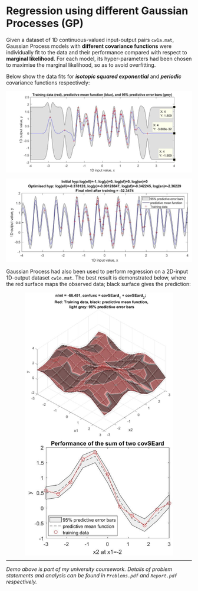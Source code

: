 # Regression using different Gaussian Processes (GP)

Given a dataset of 1D continuous-valued input-output pairs `cw1a.mat`, Gaussian Process models with **different covariance functions** were individually fit to the data and their performance compared with respect to **marginal likelihood**. For each model, its hyper-parameters had been chosen to maximise the marginal likelihood, so as to avoid overfitting.

Below show the data fits for ***isotopic squared exponential*** and ***periodic*** covariance functions respectively:

<p align="center">
  <img width=600 src="demo_images/a_result.jpg">
</p>

<p align="center">
  <img width=530 src="demo_images/c_result.jpg">
</p>

Gaussian Process had also been used to perform regression on a 2D-input 1D-output dataset `cw1e.mat`. The best result is demonstrated below, where the red surface maps the observed data; black surface gives the prediction:

<p align="center">
  <img align="middle" width=400 src="demo_images/e_result_prediction_covSum.jpg" \>
  <img align="middle" width=400 src="demo_images/e_result_performance_covSum.jpg" \>
</p>


---
*Demo above is part of my university coursework. Details of problem statements and analysis can be found in `Problems.pdf` and `Report.pdf` respectively.*
